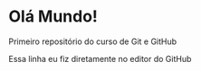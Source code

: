 # Olá Mundo!
Primeiro repositório do curso de Git e GitHub

Essa linha eu fiz diretamente no editor do GitHub
